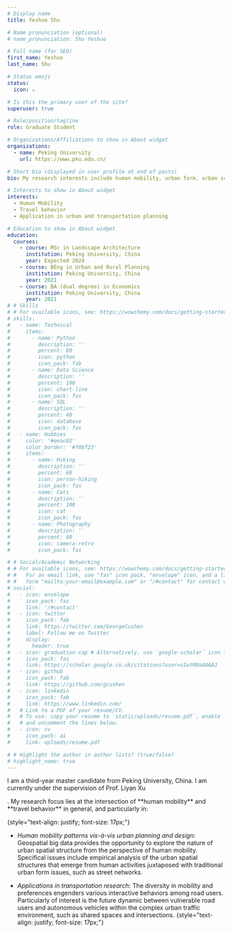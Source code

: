 ```yaml
---
# Display name
title: Yeshuo Shu

# Name pronunciation (optional)
# name_pronunciation: Shu Yeshuo

# Full name (for SEO)
first_name: Yeshuo
last_name: Shu

# Status emoji
status:
  icon: ☕️

# Is this the primary user of the site?
superuser: true

# Role/position/tagline
role: Graduate Student

# Organizations/Affiliations to show in About widget
organizations:
  - name: Peking University
    url: https://www.pku.edu.cn/

# Short bio (displayed in user profile at end of posts)
bio: My research interests include human mobility, urban form, urban science, travel behavior.

# Interests to show in About widget
interests:
  - Human Mobility
  - Travel behavior
  - Application in urban and transportation planning

# Education to show in About widget
education:
  courses:
    - course: MSc in Landscape Architecture
      institution: Peking University, China
      year: Expected 2024
    - course: BEng in Urban and Rural Planning
      institution: Peking University, China
      year: 2021
    - course: BA (dual degree) in Economics
      institution: Peking University, China
      year: 2021
# # Skills
# # For available icons, see: https://wowchemy.com/docs/getting-started/page-builder/#icons
# skills:
#   - name: Technical
#     items:
#       - name: Python
#         description: ''
#         percent: 80
#         icon: python
#         icon_pack: fab
#       - name: Data Science
#         description: ''
#         percent: 100
#         icon: chart-line
#         icon_pack: fas
#       - name: SQL
#         description: ''
#         percent: 40
#         icon: database
#         icon_pack: fas
#   - name: Hobbies
#     color: '#eeac02'
#     color_border: '#f0bf23'
#     items:
#       - name: Hiking
#         description: ''
#         percent: 60
#         icon: person-hiking
#         icon_pack: fas
#       - name: Cats
#         description: ''
#         percent: 100
#         icon: cat
#         icon_pack: fas
#       - name: Photography
#         description: ''
#         percent: 80
#         icon: camera-retro
#         icon_pack: fas

# # Social/Academic Networking
# # For available icons, see: https://wowchemy.com/docs/getting-started/page-builder/#icons
# #   For an email link, use "fas" icon pack, "envelope" icon, and a link in the
# #   form "mailto:your-email@example.com" or "/#contact" for contact widget.
# social:
#   - icon: envelope
#     icon_pack: fas
#     link: '/#contact'
#   - icon: twitter
#     icon_pack: fab
#     link: https://twitter.com/GeorgeCushen
#     label: Follow me on Twitter
#     display:
#       header: true
#   - icon: graduation-cap # Alternatively, use `google-scholar` icon from `ai` icon pack
#     icon_pack: fas
#     link: https://scholar.google.co.uk/citations?user=sIwtMXoAAAAJ
#   - icon: github
#     icon_pack: fab
#     link: https://github.com/gcushen
#   - icon: linkedin
#     icon_pack: fab
#     link: https://www.linkedin.com/
#   # Link to a PDF of your resume/CV.
#   # To use: copy your resume to `static/uploads/resume.pdf`, enable `ai` icons in `params.yaml`,
#   # and uncomment the lines below.
#   - icon: cv
#     icon_pack: ai
#     link: uploads/resume.pdf

# # Highlight the author in author lists? (true/false)
# highlight_name: true
---
```


I am a third-year master candidate from Peking University, China. I am currently under the supervision of Prof. <a href="https://www.cala.pku.edu.cn/info/1025/1275.htm" style="text-decoration: none;">Liyan Xu</a>

<style>
a:hover {
    text-decoration: underline;
}
</style>. My research focus lies at the intersection of **human mobility** and **travel behavior** in general, and particularly in:

{style="text-align: justify; font-size: 17px;"}

- *Human mobility patterns vis-à-vis urban planning and design*: Geospatial big data provides the opportunity to explore the nature of urban spatial structure from the perspective of human mobility. Specifical issues include empirical analysis of the urban spatial structures that emerge from human activities juxtaposed with traditional urban form issues, such as street networks.

- *Applications in transportation research*: The diversity in mobility and preferences engenders various interactive behaviors among road users. Particularly of interest is the future dynamic between vulnerable road users and autonomous vehicles within the complex urban traffic environment, such as shared spaces and intersections.
  {style="text-align: justify; font-size: 17px;"}
